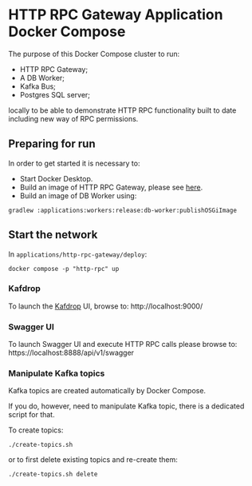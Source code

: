 # HTTP RPC Gateway Application Docker Compose

The purpose of this Docker Compose cluster to run: 
- HTTP RPC Gateway;
- A DB Worker;
- Kafka Bus;
- Postgres SQL server;

locally to be able to demonstrate HTTP RPC functionality built to date including new way of RPC permissions.

## Preparing for run

In order to get started it is necessary to:
- Start Docker Desktop.
- Build an image of HTTP RPC Gateway, please see [here](../README.md#building-the-docker-image).
- Build an image of DB Worker using: 
```
gradlew :applications:workers:release:db-worker:publishOSGiImage
```

## Start the network

In `applications/http-rpc-gateway/deploy`:

```shell
docker compose -p "http-rpc" up
```

### Kafdrop

To launch the [Kafdrop](https://github.com/HomeAdvisor/Kafdrop) UI, browse to: http://localhost:9000/

### Swagger UI

To launch Swagger UI and execute HTTP RPC calls please browse to: https://localhost:8888/api/v1/swagger

### Manipulate Kafka topics

Kafka topics are created automatically by Docker Compose.

If you do, however, need to manipulate Kafka topic, there is a dedicated script for that.

To create topics:
```shell
./create-topics.sh
```

or to first delete existing topics and re-create them:

```shell
./create-topics.sh delete
```